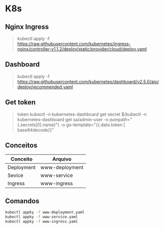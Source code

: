 # K8s

## Nginx Ingress
> kubectl apply -f https://raw.githubusercontent.com/kubernetes/ingress-nginx/controller-v1.1.2/deploy/static/provider/cloud/deploy.yaml

## Dashboard
> kubectl apply -f https://raw.githubusercontent.com/kubernetes/dashboard/v2.5.0/aio/deploy/recommended.yaml

## Get token
> token kubectl -n kubernetes-dashboard get secret $(kubectl -n kubernetes-dashboard get sa/admin-user -o jsonpath="{.secrets[0].name}") -o go-template="{{.data.token | base64decode}}"

## Conceitos

| Conceito | Arquivo |
| ------ | ------ |
| Deployment | www-deployment |
| Sevice | www-service |
| Ingress | www-ingress |

## Comandos
``` sh
kubectl appky -f www-deployment.yaml
kubectl appky -f www-service.yaml
kubectl appky -f www-ingress.yaml
```
